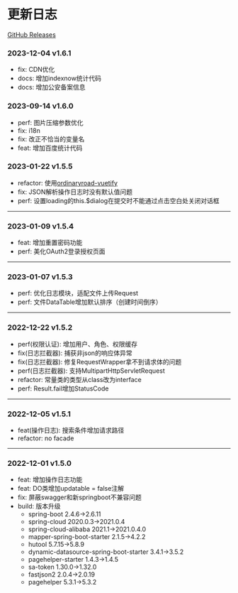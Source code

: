 # 更新日志

[GitHub Releases](https://github.com/1962247851/ordinaryroad/releases)

### 2023-12-04 v1.6.1

- fix: CDN优化
- docs: 增加indexnow统计代码
- docs: 增加公安备案信息

### 2023-09-14 v1.6.0

- perf: 图片压缩参数优化
- fix: i18n
- fix: 改正不恰当的变量名
- feat: 增加百度统计代码

### 2023-01-22 v1.5.5

- refactor: 使用[ordinaryroad-vuetify](https://github.com/1962247851/ordinaryroad-vuetify)
- fix: JSON解析操作日志时没有默认值问题
- perf: 设置loading的this.$dialog在提交时不能通过点击空白处关闭对话框

---

### 2023-01-09 v1.5.4

- feat: 增加重置密码功能
- perf: 美化OAuth2登录授权页面

---

### 2023-01-07 v1.5.3

- perf: 优化日志模块，适配文件上传Request
- perf: 文件DataTable增加默认排序（创建时间倒序）

---

### 2022-12-22 v1.5.2

- perf(权限认证): 增加用户、角色、权限缓存
- fix(日志拦截器): 捕获非json的响应体异常
- fix(日志拦截器): 修复RequestWrapper拿不到请求体的问题
- perf(日志拦截器): 支持MultipartHttpServletRequest
- refactor: 常量类的类型从class改为interface
- perf: Result.fail增加StatusCode

---

### 2022-12-05 v1.5.1

- feat(操作日志): 搜索条件增加请求路径
- refactor: no facade

---

### 2022-12-01 v1.5.0

- feat: 增加操作日志功能
- feat: DO类增加updatable = false注解
- fix: 屏蔽swagger和新springboot不兼容问题
- build: 版本升级
    - spring-boot 2.4.6->2.6.11
    - spring-cloud 2020.0.3->2021.0.4
    - spring-cloud-alibaba 2021.1->2021.0.4.0
    - mapper-spring-boot-starter 2.1.5->4.2.2
    - hutool 5.7.15->5.8.9
    - dynamic-datasource-spring-boot-starter 3.4.1->3.5.2
    - pagehelper-starter 1.4.3->1.4.5
    - sa-token 1.30.0->1.32.0
    - fastjson2 2.0.4->2.0.19
    - pagehelper 5.3.1->5.3.2